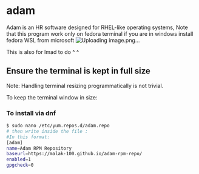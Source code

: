 # adam
Adam is an HR software designed for RHEL-like operating systems, Note that this program work only on fedora terminal if you are in windows install fedora WSL from microsoft
![Uploading image.png…](<img width="292" alt="image" src="https://github.com/malak-100/adam-rpm-repo/assets/160192136/04731620-197b-4bad-a5bb-ec398ffff479">
)


This is also for Imad to do ^ ^

## Ensure the terminal is kept in full size

Note: Handling terminal resizing programmatically is not trivial.

To keep the terminal window in size:

### To install via dnf

```bash
$ sudo nano /etc/yum.repos.d/adam.repo
# then write inside the file :
#In this format:
[adam]
name=Adam RPM Repository
baseurl=https://malak-100.github.io/adam-rpm-repo/
enabled=1
gpgcheck=0




